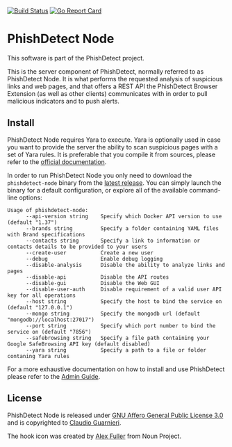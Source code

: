 [![Build Status](https://api.travis-ci.org/phishdetect/phishdetect-node.png?branch=master)](https://travis-ci.org/phishdetect/phishdetect-node)
[![Go Report Card][goreportcard-badge]][goreportcard]

# PhishDetect Node

This software is part of the PhishDetect project.

This is the server component of PhishDetect, normally referred to as PhishDetect Node. It is what performs the requested analysis of suspicious links and web pages, and that offers a REST API the PhishDetect Browser Extension (as well as other clients) communicates with in order to pull malicious indicators and to push alerts.

## Install

PhishDetect Node requires Yara to execute. Yara is optionally used in case you want to provide the server the ability to scan suspicious pages with a set of Yara rules. It is preferable that you compile it from sources, please refer to the [official documentation](https://yara.readthedocs.io/en/stable/).

In order to run PhishDetect Node you only need to download the `phishdetect-node` binary from the [latest release](https://github.com/phishdetect/phishdetect-node/releases/latest). You can simply launch the binary for a default configuration, or explore all of the available command-line options:

    Usage of phishdetect-node:
          --api-version string    Specify which Docker API version to use (default "1.37")
          --brands string         Specify a folder containing YAML files with Brand specifications
          --contacts string       Specify a link to information or contacts details to be provided to your users
          --create-user           Create a new user
          --debug                 Enable debug logging
          --disable-analysis      Disable the ability to analyze links and pages
          --disable-api           Disable the API routes
          --disable-gui           Disable the Web GUI
          --disable-user-auth     Disable requirement of a valid user API key for all operations
          --host string           Specify the host to bind the service on (default "127.0.0.1")
          --mongo string          Specify the mongodb url (default "mongodb://localhost:27017")
          --port string           Specify which port number to bind the service on (default "7856")
          --safebrowsing string   Specify a file path containing your Google SafeBrowsing API key (default disabled)
          --yara string           Specify a path to a file or folder contaning Yara rules

For a more exhaustive documentation on how to install and use PhishDetect please refer to the [Admin Guide](https://phishdetect.gitbook.io/admin-guide/).

## License

PhishDetect Node is released under [GNU Affero General Public License 3.0](LICENSE) and is copyrighted to [Claudio Guarnieri](https://nex.sx).

The hook icon was created by [Alex Fuller](https://thenounproject.com/alexfuller/) from Noun Project.

[goreportcard]: https://goreportcard.com/report/github.com/phishdetect/phishdetect-node
[goreportcard-badge]: https://goreportcard.com/badge/github.com/phishdetect/phishdetect-node
